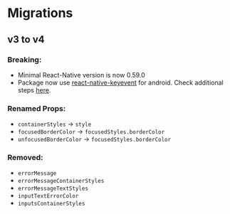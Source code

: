 # Migrations

## v3 to v4

### Breaking:

- Minimal React-Native version is now 0.59.0
- Package now use [react-native-keyevent](https://github.com/kevinejohn/react-native-keyevent) for android. Check additional steps [here](https://github.com/dsznajder/react-native-otp-inputs#android-additional-steps).

### Renamed Props:

- `containerStyles` -> `style`
- `focusedBorderColor` -> `focusedStyles.borderColor`
- `unfocusedBorderColor` -> `focusedStyles.borderColor`

### Removed:

- `errorMessage`
- `errorMessageContainerStyles`
- `errorMessageTextStyles`
- `inputTextErrorColor`
- `inputsContainerStyles`
